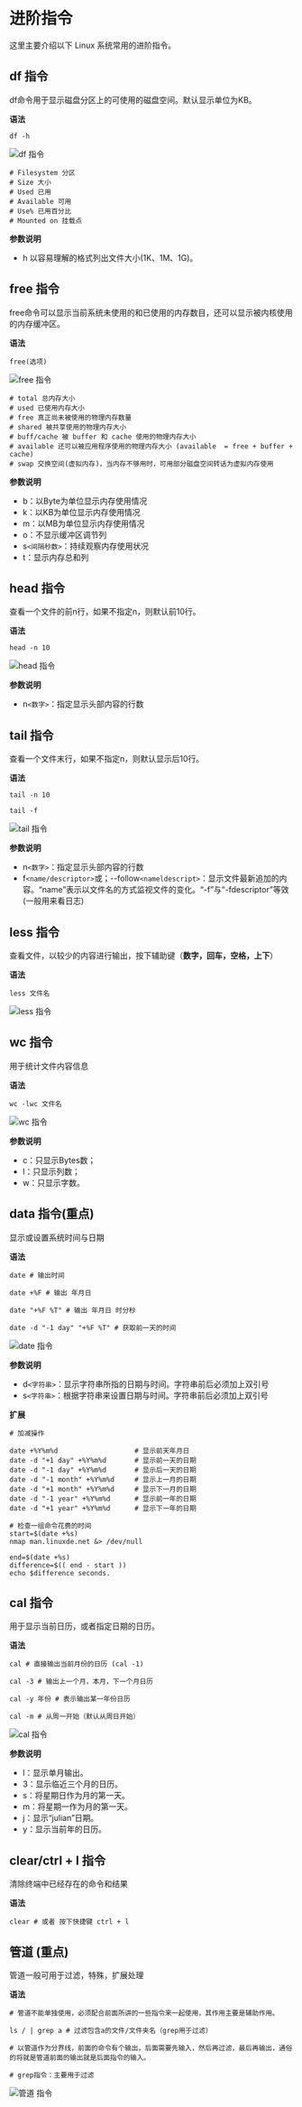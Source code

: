 # 进阶指令

这里主要介绍以下 Linux 系统常用的进阶指令。

## df 指令

df命令用于显示磁盘分区上的可使用的磁盘空间。默认显示单位为KB。

**语法**
```shell
df -h
```
![df 指令](/blogs/images/linux/df.png)
```shell
# Filesystem 分区
# Size 大小
# Used 已用
# Available 可用
# Use% 已用百分比
# Mounted on 挂载点
```

**参数说明**
- h 以容易理解的格式列出文件大小(1K、1M、1G)。

## free 指令

free命令可以显示当前系统未使用的和已使用的内存数目，还可以显示被内核使用的内存缓冲区。

**语法**
```shell
free(选项)
```
![free 指令](/blogs/images/linux/free.png)

```shell
# total 总内存大小
# used 已使用内存大小
# free 真正尚未被使用的物理内存数量
# shared 被共享使用的物理内存大小
# buff/cache 被 buffer 和 cache 使用的物理内存大小
# available 还可以被应用程序使用的物理内存大小 (available  = free + buffer + cache)
# swap 交换空间(虚拟内存)，当内存不够用时，可用部分磁盘空间转话为虚拟内存使用
```

**参数说明**
- b：以Byte为单位显示内存使用情况
- k：以KB为单位显示内存使用情况
- m：以MB为单位显示内存使用情况
- o：不显示缓冲区调节列
- s`<间隔秒数>`：持续观察内存使用状况
- t：显示内存总和列

## head 指令

查看一个文件的前n行，如果不指定n，则默认前10行。

**语法**
```shell
head -n 10
```
![head 指令](/blogs/images/linux/head.png)

**参数说明**
- n`<数字>`：指定显示头部内容的行数

## tail 指令

查看一个文件末行，如果不指定n，则默认显示后10行。

**语法**
```shell
tail -n 10

tail -f
```
![tail 指令](/blogs/images/linux/tail.png)

**参数说明**
- n`<数字>`：指定显示头部内容的行数
- f`<name/descriptor>`或；--follow`<nameldescript>`：显示文件最新追加的内容。“name”表示以文件名的方式监视文件的变化。“-f”与“-fdescriptor”等效(一般用来看日志)

## less 指令

查看文件，以较少的内容进行输出，按下辅助键（**数字，回车，空格，上下**）

**语法**
```shell
less 文件名
```
![less 指令](/blogs/images/linux/less.png)

## wc 指令

用于统计文件内容信息

**语法**
```shell
wc -lwc 文件名
```
![wc 指令](/blogs/images/linux/wc.png)

**参数说明**
- c：只显示Bytes数；                                                          
- l：只显示列数；
- w：只显示字数。

## data 指令(重点)

显示或设置系统时间与日期

**语法**
```shell
date # 输出时间

date +%F # 输出 年月日

date "+%F %T" # 输出 年月日 时分秒

date -d "-1 day" "+%F %T" # 获取前一天的时间
```
![date 指令](/blogs/images/linux/date.png)

**参数说明**
- d`<字符串>`：显示字符串所指的日期与时间。字符串前后必须加上双引号
- s`<字符串>`：根据字符串来设置日期与时间。字符串前后必须加上双引号

**扩展**
```shell
# 加减操作

date +%Y%m%d                   # 显示前天年月日
date -d "+1 day" +%Y%m%d       # 显示前一天的日期
date -d "-1 day" +%Y%m%d       # 显示后一天的日期
date -d "-1 month" +%Y%m%d     # 显示上一月的日期
date -d "+1 month" +%Y%m%d     # 显示下一月的日期
date -d "-1 year" +%Y%m%d      # 显示前一年的日期
date -d "+1 year" +%Y%m%d      # 显示下一年的日期

# 检查一组命令花费的时间
start=$(date +%s)
nmap man.linuxde.net &> /dev/null

end=$(date +%s)
difference=$(( end - start ))
echo $difference seconds.
```

## cal 指令

用于显示当前日历，或者指定日期的日历。

**语法**
```shell
cal # 直接输出当前月份的日历 (cal -1)

cal -3 # 输出上一个月，本月，下一个月日历

cal -y 年份 # 表示输出某一年份日历

cal -m # 从周一开始（默认从周日开始）
```
![cal 指令](/blogs/images/linux/cal.png)

**参数说明**
- l：显示单月输出。
- 3：显示临近三个月的日历。
- s：将星期日作为月的第一天。
- m：将星期一作为月的第一天。
- j：显示“julian”日期。
- y：显示当前年的日历。

## clear/ctrl + l 指令

清除终端中已经存在的命令和结果

**语法**
```shell
clear # 或者 按下快捷键 ctrl + l
```

## 管道 (重点)

管道一般可用于过滤，特殊，扩展处理

**语法**
```shell
# 管道不能单独使用，必须配合前面所讲的一些指令来一起使用，其作用主要是辅助作用。

ls / | grep a # 过滤包含a的文件/文件夹名（grep用于过滤）

# 以管道作为分界线，前面的命令有个输出，后面需要先输入，然后再过滤，最后再输出，通俗的将就是管道前面的输出就是后面指令的输入。

# grep指令：主要用于过滤
```
![管道 指令](/blogs/images/linux/管道.png)